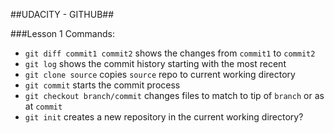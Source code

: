 ##UDACITY - GITHUB##

###Lesson 1
Commands:

- `git diff commit1 commit2` shows the changes from `commit1` to `commit2`
- `git log` shows the commit history starting with the most recent
- `git clone source` copies `source` repo to current working directory
- `git commit` starts the commit process
- `git checkout branch/commit` changes files to match to tip of `branch` or as at `commit`
- `git init` creates a new repository in the current working directory? 